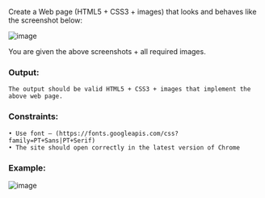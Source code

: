 Create a Web page (HTML5 + CSS3 + images) that looks and behaves like the screenshot below:

![image](https://github.com/nsinorov/SoftUniMainPath/assets/45227327/7904e0b7-14b0-4455-bc59-848717da399b)

You are given the above screenshots + all required images.

### Output:

    The output should be valid HTML5 + CSS3 + images that implement the above web page.

### Constraints:

    • Use font – (https://fonts.googleapis.com/css?family=PT+Sans|PT+Serif)
    • The site should open correctly in the latest version of Chrome
    
### Example:

![image](https://github.com/nsinorov/SoftUniMainPath/assets/45227327/bc4a2bea-9ad6-4d4e-bb47-b6e8279848d5)
